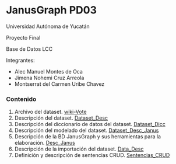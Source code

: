 # JanusGraph PD03
Universidad Autónoma de Yucatán

Proyecto Final

Base de Datos LCC

Integrantes:
- Alec Manuel Montes de Oca
- Jimena Nohemi Cruz Arreola
- Montserrat del Carmen Uribe Chavez

### Contenido
1. Archivo del dataset. [wiki-Vote](https://github.com/IWHard/JanusGraph/blob/main/wiki-Vote.txt.gz)
2. Descripción	del	dataset. [Dataset_Desc](https://github.com/IWHard/JanusGraph/blob/main/Dataset_Desc)
3. Descripción	del	diccionario	de datos del dataset. [Dataset_Dicc](https://github.com/IWHard/JanusGraph/blob/main/Dataset_Dicc)
4. Descripción del modelado del dataset. [Dataset_Desc_Janus](https://github.com/IWHard/JanusGraph/blob/main/Dataset_Desc_Janus)
5. Descripción de la BD JanusGraph y sus herramientas para la elaboración. [Desc_Janus](https://github.com/IWHard/JanusGraph/blob/main/Desc_Janus)
6. Descripción de la importación del dataset. [Data_Desc](https://github.com/IWHard/JanusGraph/blob/main/Data_Desc)
7. Definición y descripción de sentencias CRUD. [Sentencias_CRUD](https://github.com/IWHard/JanusGraph/blob/main/Sentencias_CRUD)

